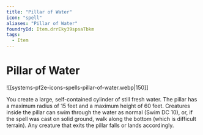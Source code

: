 ```yaml
---
title: "Pillar of Water"
icon: "spell"
aliases: "Pillar of Water"
foundryId: Item.drrEky39spsaTbkm
tags:
  - Item
---
```


# Pillar of Water
![[systems-pf2e-icons-spells-pillar-of-water.webp|150]]

You create a large, self-contained cylinder of still fresh water. The pillar has a maximum radius of 15 feet and a maximum height of 60 feet. Creatures inside the pillar can swim through the water as normal (Swim DC 10), or, if the spell was cast on solid ground, walk along the bottom (which is difficult terrain). Any creature that exits the pillar falls or lands accordingly.
